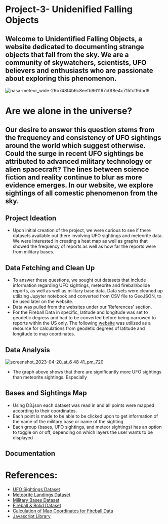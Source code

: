 # Project-3- Unidenified Falling Objects 

## Welcome to Unidentified Falling Objects, a website dedicated to documenting strange objects that fall from the sky. We are a community of skywatchers, scientists, UFO believers and enthusiasts who are passionate about exploring this phenomenon.

![nasa-meteor_wide-26b748f4b6c8eefb961167c0f8e4c715fcf9dbd9](https://user-images.githubusercontent.com/120348065/233500067-8439f6a3-d5a7-46ec-a524-404e4b06269e.jpg)


# Are we alone in the universe? 
## Our desire to answer this question stems from the frequency and consistency of UFO sightings around the world which suggest otherwise. Could the surge in recent UFO sightings be attributed to advanced military technology or alien spacecraft? The lines between science fiction and reality continue to blur as more evidence emerges. In our website, we explore sightings of all comestic phenomenon from the sky. 

## Project Ideation
- Upon initial creation of the project, we were curious to see if there datasets available out there involving UFO sightings and meteorite data. We were interested in creating a heat map as well as graphs that showed the frequency of reports as well as how far the reports were from military bases. 

## Data Fetching and Clean Up
- To answer these questions, we sought out datasets that include information regarding UFO sightings, meteorite and fireball/bolide reports, as well as well as military base data. Data sets were cleaned up utilizing Jupyter notebook and converted from CSV file to GeoJSON, to be used later on the website.
- Data was pulled from the websites under our 'References' section. 
- For the Fireball Data in specific, latitude and longitude was set to geodetic degress and had to be converted before being narrowed to reports within the US only. The following [website](https://lweb.cfa.harvard.edu/space_geodesy/ATLAS/cme_convert.html) was utilized as a resource for calculations from geodetic degrees of latitude and longitude to map coordinates.

## Data Analysis

![screenshot_2023-04-20_at_6 48 41_pm_720](https://user-images.githubusercontent.com/120348065/233878374-545372b3-0595-495a-a560-13edf250d086.png)

- The graph above shows that there are significantly more UFO sightings than meteorite sightings. Especially

## Bases and Sightings Map
 - Using D3.json each dataset was read in and all points were mapped according to their coordinates.
 - Each point is made to be able to be clicked upon to get information of the name of the military base or name of the sighting
 - Each group (bases, UFO sightings, and meteor sightings) has an option to toggle on or off, depending on which layers the user wants to be displayed

## Documentation


# References:

- [UFO Sightings Dataset](https://www.kaggle.com/datasets/NUFORC/ufo-sightings)  
- [Meteorite Landings Dataset](https://catalog.data.gov/dataset/meteorite-landings) 
- [Military Bases Dataset](https://public.opendatasoft.com/explore/dataset/military-bases/table/) 
- [Fireball & Bolid Dataset](https://cneos.jpl.nasa.gov/fireballs/) 
- [Calculation of Map Coordinates for Fireball Data](https://lweb.cfa.harvard.edu/space_geodesy/ATLAS/cme_convert.html) 
- [Javascript Library](https://codepen.io/chrisgannon/pen/oqrKNE)  
